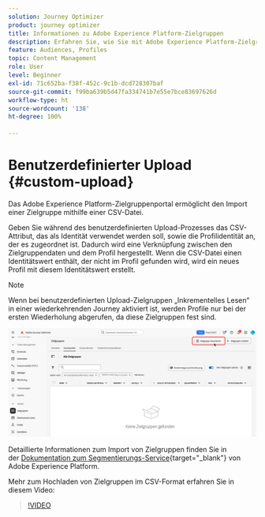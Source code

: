 ```yaml
---
solution: Journey Optimizer
product: journey optimizer
title: Informationen zu Adobe Experience Platform-Zielgruppen
description: Erfahren Sie, wie Sie mit Adobe Experience Platform-Zielgruppen arbeiten.
feature: Audiences, Profiles
topic: Content Management
role: User
level: Beginner
exl-id: 71c652ba-f38f-452c-9c1b-dcd728307baf
source-git-commit: f99ba639b5d47fa334741b7e55e7bce83697626d
workflow-type: ht
source-wordcount: '138'
ht-degree: 100%

---
```


# Benutzerdefinierter Upload {#custom-upload}

Das Adobe Experience Platform-Zielgruppenportal ermöglicht den Import einer Zielgruppe mithilfe einer CSV-Datei.

Geben Sie während des benutzerdefinierten Upload-Prozesses das CSV-Attribut, das als Identität verwendet werden soll, sowie die Profilidentität an, der es zugeordnet ist. Dadurch wird eine Verknüpfung zwischen den Zielgruppendaten und dem Profil hergestellt. Wenn die CSV-Datei einen Identitätswert enthält, der nicht im Profil gefunden wird, wird ein neues Profil mit diesem Identitätswert erstellt.

>[!NOTE]
>
>Wenn bei benutzerdefinierten Upload-Zielgruppen „Inkrementelles Lesen“ in einer wiederkehrenden Journey aktiviert ist, werden Profile nur bei der ersten Wiederholung abgerufen, da diese Zielgruppen fest sind.

![](assets/import-audience.png)

Detaillierte Informationen zum Import von Zielgruppen finden Sie in der [Dokumentation zum Segmentierungs-Service](https://experienceleague.adobe.com/de/docs/experience-platform/segmentation/ui/audience-portal#import-audience){target="_blank"} von Adobe Experience Platform.

Mehr zum Hochladen von Zielgruppen im CSV-Format erfahren Sie in diesem Video:

>[!VIDEO](https://video.tv.adobe.com/v/3423357?quality=12&captions=ger)
